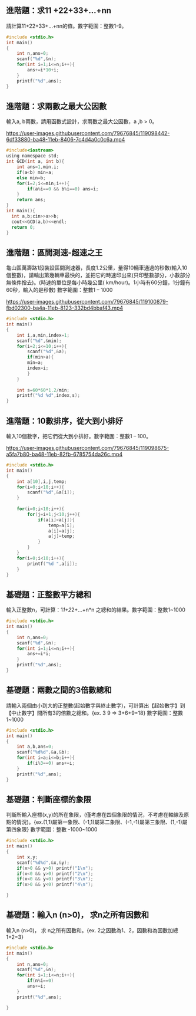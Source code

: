 ## 進階題：求11 +22+33+…+nn
請計算11+22+33+…+nn的值。數字範圍：整數1-9。 
```c
#include <stdio.h>
int main()
{
	int n,ans=0;
	scanf("%d",&n);
	for(int i=1;i<=n;i++){
		ans+=i*10+i;
	}
	printf("%d",ans);
}
```

## 進階題：求兩數之最大公因數
輸入a, b兩數，請用函數式設計，求兩數之最大公因數，a ,b > 0。

https://user-images.githubusercontent.com/79676845/119098442-6df33880-ba48-11eb-8406-7c4d4a0c0c6a.mp4

```c
#include<iostream>
using namespace std;
int GCD(int a, int b){
	int ans=1,min,i;
	if(a<b) min=a;
	else min=b;
	for(i=2;i<=min;i++){
		if(a%i==0 && b%i==0) ans=i;
	}
	return ans;
}
int main(){
  int a,b;cin>>a>>b;
  cout<<GCD(a,b)<<endl;
  return 0;
}

```

## 進階題：區間測速-超速之王
龜山區萬壽路1段裝設區間測速器，長度1.2公里，量得10輛車通過的秒數(輸入10個整數)，請輸出第幾輛車最快的，並把它的時速印出來(只印整數部分，小數部分無條件捨去)。(時速的單位是每小時幾公里( km/hour)。1小時有60分鐘，1分鐘有60秒，輸入的是秒數) 數字範圍：整數1 – 1000 


https://user-images.githubusercontent.com/79676845/119100879-fbd02300-ba4a-11eb-8123-332bd4bbaf43.mp4


```c
#include <stdio.h>
int main()
{
	int i,a,min,index=1;
	scanf("%d",&min);
	for(i=2;i<=10;i++){
		scanf("%d",&a);
		if(min>a){
		min=a;
		index=i;
		}
	}
	
	int s=60*60*1.2/min;
	printf("%d %d",index,s);
}

```

## 進階題：10數排序，從大到小排好
輸入10個數字，把它們從大到小排好。數字範圍：整數1 – 100。

https://user-images.githubusercontent.com/79676845/119098675-a5fa7b80-ba48-11eb-82fb-6785754da26c.mp4


```c
#include <stdio.h>
int main()
{
	int a[10],i,j,temp;
	for(i=0;i<10;i++){
		scanf("%d",&a[i]);	
	}
	
	for(i=0;i<10;i++){
		for(j=i+1;j<10;j++){
			if(a[i]<a[j]){
				temp=a[i];
				a[i]=a[j];
				a[j]=temp;
			}
		}
	}
	for(i=0;i<10;i++){
		printf("%d ",a[i]);
	}
}

```

## 基礎題：正整數平方總和
輸入正整數n，可計算：1*1+2*2+...+n*n 之總和的結果。數字範圍：整數1~1000 
```c
#include <stdio.h>
int main()
{
	int n,ans=0;
	scanf("%d",&n);
	for(int i=1;i<=n;i++){
		ans+=i*i;
	}
	printf("%d",ans);
}
```

## 基礎題：兩數之間的3倍數總和
請輸入兩個由小到大的正整數(起始數字與終止數字)，可計算出【起始數字】到【中止數字】間所有3的倍數之總和。{ex. 3 9 => 3+6+9=18} 數字範圍：整數1~1000
```c
#include <stdio.h>
int main()
{
	int a,b,ans=0;
	scanf("%d%d",&a,&b);
	for(int i=a;i<=b;i++){
		if(i%3==0) ans+=i;
	}
	printf("%d",ans);
}
```

## 基礎題：判斷座標的象限
判斷所輸入座標(x,y)的所在象限，(僅考慮在四個象限的情況，不考慮在軸線及原點的情況)。{ex.(1,1)屬第一象限、(-1,1)屬第二象限、(-1,-1)屬第三象限、(1,-1)屬第四象限} 數字範圍：整數 -1000~1000 
```c
#include <stdio.h>
int main()
{
	int x,y;
	scanf("%d%d",&x,&y);
	if(x>0 && y>0) printf("1\n");
	if(x<0 && y>0) printf("2\n");
	if(x<0 && y<0) printf("3\n");
	if(x>0 && y<0) printf("4\n");

}
```

## 基礎題：輸入n (n>0)， 求n之所有因數和
輸入n (n>0)， 求 n之所有因數和。{ex. 2之因數為1、2，因數和為因數加總1+2=3} 
```c
#include <stdio.h>
int main()
{
	int n,ans=0;
	scanf("%d",&n);
	for(int i=1;i<=n;i++){
		if(n%i==0)
		ans+=i;
	}
	printf("%d",ans);

}
```
